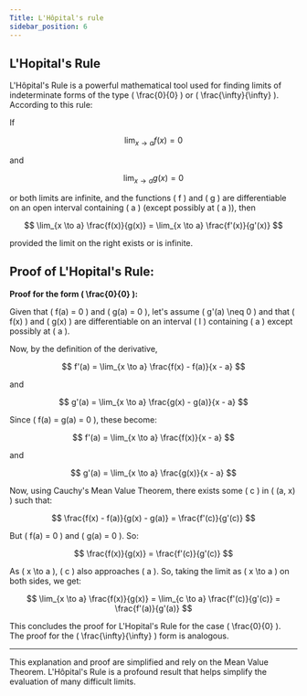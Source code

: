 ```yaml
---
Title: L'Hôpital's rule
sidebar_position: 6
---
```


## L'Hopital's Rule

L'Hôpital's Rule is a powerful mathematical tool used for finding limits of indeterminate forms of the type \( \frac{0}{0} \) or \( \frac{\infty}{\infty} \). According to this rule:

If

$$ \lim_{x \to a} f(x) = 0 $$

and

$$ \lim_{x \to a} g(x) = 0 $$

or both limits are infinite, and the functions \( f \) and \( g \) are differentiable on an open interval containing \( a \) (except possibly at \( a \)), then

$$ \lim_{x \to a} \frac{f(x)}{g(x)} = \lim_{x \to a} \frac{f'(x)}{g'(x)} $$

provided the limit on the right exists or is infinite.

## Proof of L'Hopital's Rule:

**Proof for the form \( \frac{0}{0} \):**

Given that \( f(a) = 0 \) and \( g(a) = 0 \), let's assume \( g'(a) \neq 0 \) and that \( f(x) \) and \( g(x) \) are differentiable on an interval \( I \) containing \( a \) except possibly at \( a \).

Now, by the definition of the derivative,

$$ f'(a) = \lim_{x \to a} \frac{f(x) - f(a)}{x - a} $$

and

$$ g'(a) = \lim_{x \to a} \frac{g(x) - g(a)}{x - a} $$

Since \( f(a) = g(a) = 0 \), these become:

$$ f'(a) = \lim_{x \to a} \frac{f(x)}{x - a} $$

and

$$ g'(a) = \lim_{x \to a} \frac{g(x)}{x - a} $$

Now, using Cauchy's Mean Value Theorem, there exists some \( c \) in \( (a, x) \) such that:

$$ \frac{f(x) - f(a)}{g(x) - g(a)} = \frac{f'(c)}{g'(c)} $$

But \( f(a) = 0 \) and \( g(a) = 0 \). So:

$$ \frac{f(x)}{g(x)} = \frac{f'(c)}{g'(c)} $$

As \( x \to a \), \( c \) also approaches \( a \). So, taking the limit as \( x \to a \) on both sides, we get:

$$ \lim_{x \to a} \frac{f(x)}{g(x)} = \lim_{c \to a} \frac{f'(c)}{g'(c)} = \frac{f'(a)}{g'(a)} $$

This concludes the proof for L'Hopital's Rule for the case \( \frac{0}{0} \). The proof for the \( \frac{\infty}{\infty} \) form is analogous.

---

This explanation and proof are simplified and rely on the Mean Value Theorem. L'Hôpital's Rule is a profound result that helps simplify the evaluation of many difficult limits.